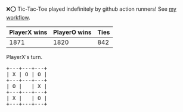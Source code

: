 :x::o: Tic-Tac-Toe played indefinitely by github action runners! See [my workflow](.github/workflows/play.yaml).

|PlayerX wins|PlayerO wins|Ties|
|-|-|-|
|1871|1820|842|

PlayerX's turn.

<pre>
+---+---+---+
| X | O | O |
+---+---+---+
| O |   | X |
+---+---+---+
| X |   | O |
+---+---+---+
</pre>